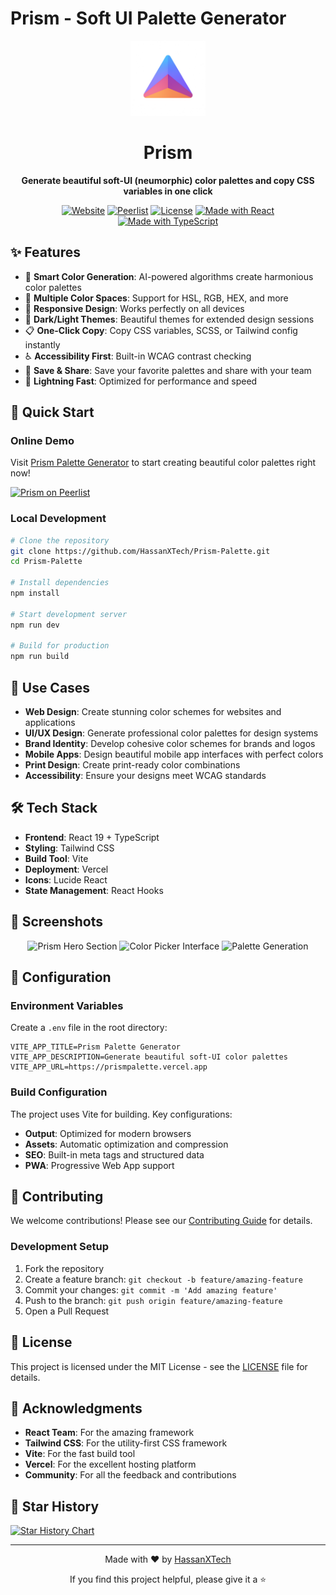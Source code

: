 # Prism - Soft UI Palette Generator

<div align="center">
  <img src="/public/prism.png" alt="Prism Logo" width="120" height="120" />
  <h1>Prism</h1>
  <p><strong>Generate beautiful soft-UI (neumorphic) color palettes and copy CSS variables in one click</strong></p>
  
  [![Website](https://img.shields.io/badge/Website-Live-blue?style=for-the-badge)](https://prismpalette.vercel.app)
  [![Peerlist](https://img.shields.io/badge/Peerlist-Project-blue?style=for-the-badge)](https://peerlist.io/hassantech/project/prism)
  [![License](https://img.shields.io/badge/License-MIT-green.svg?style=for-the-badge)](LICENSE)
  [![Made with React](https://img.shields.io/badge/Made%20with-React-blue?style=for-the-badge&logo=react)](https://reactjs.org/)
  [![Made with TypeScript](https://img.shields.io/badge/Made%20with-TypeScript-blue?style=for-the-badge&logo=typescript)](https://www.typescriptlang.org/)
</div>

## ✨ Features

- 🎨 **Smart Color Generation**: AI-powered algorithms create harmonious color palettes
- 🌈 **Multiple Color Spaces**: Support for HSL, RGB, HEX, and more
- 📱 **Responsive Design**: Works perfectly on all devices
- 🌙 **Dark/Light Themes**: Beautiful themes for extended design sessions
- 📋 **One-Click Copy**: Copy CSS variables, SCSS, or Tailwind config instantly
- ♿ **Accessibility First**: Built-in WCAG contrast checking
- 💾 **Save & Share**: Save your favorite palettes and share with your team
- 🚀 **Lightning Fast**: Optimized for performance and speed

## 🚀 Quick Start

### Online Demo
Visit [Prism Palette Generator](https://prismpalette.vercel.app) to start creating beautiful color palettes right now!

<a href="https://peerlist.io/hassantech/project/prism" target="_blank" rel="noreferrer">
  <img
    src="https://peerlist.io/api/v1/projects/embed/PRJHNN7BQDP7AQA6R3O8O79R8BLM6Q?showUpvote=true&theme=light"
    alt="Prism on Peerlist"
    style="width: auto; height: 72px;"
  />
</a>

### Local Development

```bash
# Clone the repository
git clone https://github.com/HassanXTech/Prism-Palette.git
cd Prism-Palette

# Install dependencies
npm install

# Start development server
npm run dev

# Build for production
npm run build
```

## 🎯 Use Cases

- **Web Design**: Create stunning color schemes for websites and applications
- **UI/UX Design**: Generate professional color palettes for design systems
- **Brand Identity**: Develop cohesive color schemes for brands and logos
- **Mobile Apps**: Design beautiful mobile app interfaces with perfect colors
- **Print Design**: Create print-ready color combinations
- **Accessibility**: Ensure your designs meet WCAG standards

## 🛠️ Tech Stack

- **Frontend**: React 19 + TypeScript
- **Styling**: Tailwind CSS
- **Build Tool**: Vite
- **Deployment**: Vercel
- **Icons**: Lucide React
- **State Management**: React Hooks

## 📱 Screenshots

<div align="center">
  <img src="/public/screenshots/screenshot-1.png" alt="Prism Hero Section" width="300" />
  <img src="/public/screenshots/screenshot-2.png" alt="Color Picker Interface" width="300" />
  <img src="/public/screenshots/screenshot-3.png" alt="Palette Generation" width="300" />
</div>

## 🔧 Configuration

### Environment Variables

Create a `.env` file in the root directory:

```env
VITE_APP_TITLE=Prism Palette Generator
VITE_APP_DESCRIPTION=Generate beautiful soft-UI color palettes
VITE_APP_URL=https://prismpalette.vercel.app
```

### Build Configuration

The project uses Vite for building. Key configurations:

- **Output**: Optimized for modern browsers
- **Assets**: Automatic optimization and compression
- **SEO**: Built-in meta tags and structured data
- **PWA**: Progressive Web App support

## 🤝 Contributing

We welcome contributions! Please see our [Contributing Guide](CONTRIBUTING.md) for details.

### Development Setup

1. Fork the repository
2. Create a feature branch: `git checkout -b feature/amazing-feature`
3. Commit your changes: `git commit -m 'Add amazing feature'`
4. Push to the branch: `git push origin feature/amazing-feature`
5. Open a Pull Request

## 📄 License

This project is licensed under the MIT License - see the [LICENSE](LICENSE) file for details.

## 🙏 Acknowledgments

- **React Team**: For the amazing framework
- **Tailwind CSS**: For the utility-first CSS framework
- **Vite**: For the fast build tool
- **Vercel**: For the excellent hosting platform
- **Community**: For all the feedback and contributions

## 🌟 Star History

[![Star History Chart](https://api.star-history.com/svg?repos=HassanXTech/Prism-Palette&type=Date)](https://star-history.com/#HassanXTech/Prism-Palette&Date)

---

<div align="center">
  <p>Made with ❤️ by <a href="https://github.com/HassanXTech">HassanXTech</a></p>
  <p>If you find this project helpful, please give it a ⭐</p>
</div>
